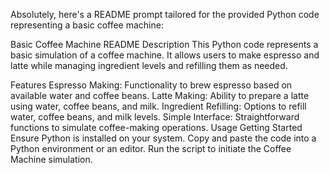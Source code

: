 
Absolutely, here's a README prompt tailored for the provided Python code representing a basic coffee machine:

Basic Coffee Machine README
Description
This Python code represents a basic simulation of a coffee machine. It allows users to make espresso and latte while managing ingredient levels and refilling them as needed.

Features
Espresso Making: Functionality to brew espresso based on available water and coffee beans.
Latte Making: Ability to prepare a latte using water, coffee beans, and milk.
Ingredient Refilling: Options to refill water, coffee beans, and milk levels.
Simple Interface: Straightforward functions to simulate coffee-making operations.
Usage
Getting Started
Ensure Python is installed on your system.
Copy and paste the code into a Python environment or an editor.
Run the script to initiate the Coffee Machine simulation.
